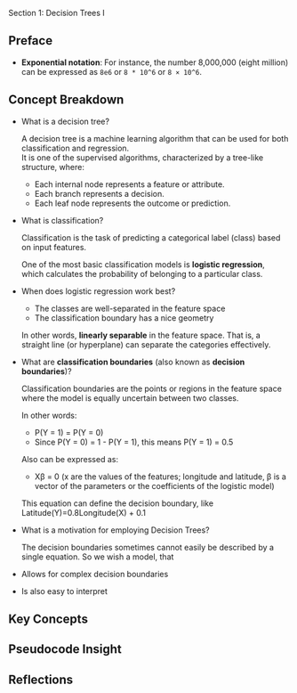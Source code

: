  Section 1: Decision Trees I

## Preface
- **Exponential notation**: For instance, the number 8,000,000 (eight million) can be expressed as `8e6` or `8 * 10^6` or `8 × 10^6`.

## Concept Breakdown

- What is a decision tree?

  A decision tree is a machine learning algorithm that can be used for both classification and regression.  
  It is one of the supervised algorithms, characterized by a tree-like structure, where:

  - Each internal node represents a feature or attribute.
  - Each branch represents a decision.
  - Each leaf node represents the outcome or prediction.

- What is classification?

  Classification is the task of predicting a categorical label (class) based on input features.  

  One of the most basic classification models is **logistic regression**, which calculates the probability of belonging to a particular class.

- When does logistic regression work best?

  - The classes are well-separated in the feature space
  - The classification boundary has a nice geometry

  In other words, **linearly separable** in the feature space. That is, a straight line (or hyperplane) can separate the categories effectively.

- What are **classification boundaries** (also known as **decision boundaries**)?

  Classification boundaries are the points or regions in the feature space where the model is equally uncertain between two classes.  

  In other words:

  - P(Y = 1) = P(Y = 0)
  - Since P(Y = 0) = 1 - P(Y = 1), this means P(Y = 1) = 0.5

  Also can be expressed as:

  - Xβ = 0 (x are the values of the features; longitude and latitude, β is a vector of the parameters or the coefficients of the logistic model)
  
  This equation can define the decision boundary, like Latitude(Y)=0.8Longitude(X) + 0.1

 - What is a motivation for employing Decision Trees?

   The decision boundaries sometimes cannot easily be described by a single equation. So we wish a model, that 

  - Allows for complex decision boundaries
  - Is also easy to interpret

## Key Concepts


## Pseudocode Insight


## Reflections


